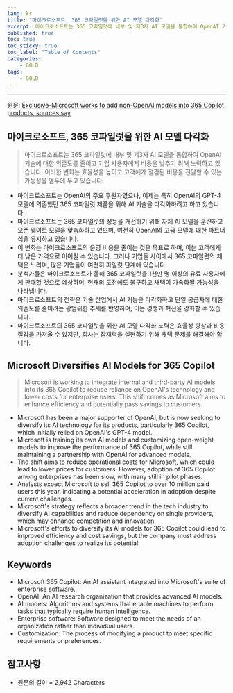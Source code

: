 ```yaml
---
lang: kr
title: "마이크로소프트, 365 코파일럿을 위한 AI 모델 다각화"
excerpt: 마이크로소프트는 365 코파일럿에 내부 및 제3자 AI 모델을 통합하여 OpenAI 기술에 대한 의존도를 줄이고 기업 사용자에게 비용을 낮추기 위해 노력하고 있습니다. 이러한 변화는 효율성을 높이고 고객에게 절감된 비용을 전달할 수 있는 가능성을 염두에 두고 있습니다.
published: true
toc: true
toc_sticky: true
toc_label: "Table of Contents"
categories:
    - GOLD
tags:
    - GOLD
---
```


---

  원문: [Exclusive-Microsoft works to add non-OpenAI models into 365 Copilot products, sources say](https://www.investing.com/news/stock-market-news/exclusivemicrosoft-works-to-add-nonopenai-models-into-365-copilot-products-sources-say-3787430)

## 마이크로소프트, 365 코파일럿을 위한 AI 모델 다각화

> 마이크로소프트는 365 코파일럿에 내부 및 제3자 AI 모델을 통합하여 OpenAI 기술에 대한 의존도를 줄이고 기업 사용자에게 비용을 낮추기 위해 노력하고 있습니다. 이러한 변화는 효율성을 높이고 고객에게 절감된 비용을 전달할 수 있는 가능성을 염두에 두고 있습니다.


- 마이크로소프트는 OpenAI의 주요 후원자였으나, 이제는 특히 OpenAI의 GPT-4 모델에 의존했던 365 코파일럿 제품을 위해 AI 기술을 다각화하려고 하고 있습니다.
- 마이크로소프트는 365 코파일럿의 성능을 개선하기 위해 자체 AI 모델을 훈련하고 오픈 웨이트 모델을 맞춤화하고 있으며, 여전히 OpenAI와 고급 모델에 대한 파트너십을 유지하고 있습니다.
- 이 변화는 마이크로소프트의 운영 비용을 줄이는 것을 목표로 하며, 이는 고객에게 더 낮은 가격으로 이어질 수 있습니다. 그러나 기업들 사이에서 365 코파일럿의 채택은 느리며, 많은 기업들이 여전히 파일럿 단계에 있습니다.
- 분석가들은 마이크로소프트가 올해 365 코파일럿을 1천만 명 이상의 유료 사용자에게 판매할 것으로 예상하며, 현재의 도전에도 불구하고 채택이 가속화될 가능성을 나타냅니다.
- 마이크로소프트의 전략은 기술 산업에서 AI 기능을 다각화하고 단일 공급자에 대한 의존도를 줄이려는 광범위한 추세를 반영하며, 이는 경쟁과 혁신을 강화할 수 있습니다.
- 마이크로소프트의 365 코파일럿을 위한 AI 모델 다각화 노력은 효율성 향상과 비용 절감을 가져올 수 있지만, 회사는 잠재력을 실현하기 위해 채택 문제를 해결해야 합니다.

## Microsoft Diversifies AI Models for 365 Copilot

> Microsoft is working to integrate internal and third-party AI models into its 365 Copilot to reduce reliance on OpenAI's technology and lower costs for enterprise users. This shift comes as Microsoft aims to enhance efficiency and potentially pass savings to customers.


- Microsoft has been a major supporter of OpenAI, but is now seeking to diversify its AI technology for its products, particularly 365 Copilot, which initially relied on OpenAI's GPT-4 model.
- Microsoft is training its own AI models and customizing open-weight models to improve the performance of 365 Copilot, while still maintaining a partnership with OpenAI for advanced models.
- The shift aims to reduce operational costs for Microsoft, which could lead to lower prices for customers. However, adoption of 365 Copilot among enterprises has been slow, with many still in pilot phases.
- Analysts expect Microsoft to sell 365 Copilot to over 10 million paid users this year, indicating a potential acceleration in adoption despite current challenges.
- Microsoft's strategy reflects a broader trend in the tech industry to diversify AI capabilities and reduce dependency on single providers, which may enhance competition and innovation.
- Microsoft's efforts to diversify its AI models for 365 Copilot could lead to improved efficiency and cost savings, but the company must address adoption challenges to realize its potential.

## Keywords

- Microsoft 365 Copilot: An AI assistant integrated into Microsoft's suite of enterprise software.
- OpenAI: An AI research organization that provides advanced AI models.
- AI models: Algorithms and systems that enable machines to perform tasks that typically require human intelligence.
- Enterprise software: Software designed to meet the needs of an organization rather than individual users.
- Customization: The process of modifying a product to meet specific requirements or preferences.

## 참고사항

- 원문의 길이 = 2,942 Characters

